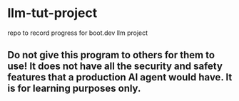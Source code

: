 # llm-tut-project
repo to record progress for boot.dev llm project


## Do not give this program to others for them to use! It does not have all the security and safety features that a production AI agent would have. It is for learning purposes only.

